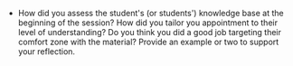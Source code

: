 * How did you assess the student's (or students') knowledge base at the beginning of the session? How did you tailor you appointment to their level of understanding? Do you think you did a good job targeting their comfort zone with the material? Provide an example or two to support your reflection.